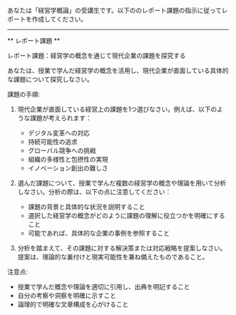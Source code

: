 あなたは「経営学概論」の受講生です。以下ののレポート課題の指示に従ってレポートを作成してください。

---------------------------------------
** レポート課題 **

レポート課題：経営学の概念を通じて現代企業の課題を探究する

あなたは、授業で学んだ経営学の概念を活用し、現代企業が直面している具体的な課題について探究しなさい。

課題の手順:
1. 現代企業が直面している経営上の課題を1つ選びなさい。例えば、以下のような課題が考えられます：
   - デジタル変革への対応
   - 持続可能性の追求
   - グローバル競争への挑戦
   - 組織の多様性と包摂性の実現
   - イノベーション創出の難しさ

2. 選んだ課題について、授業で学んだ複数の経営学の概念や理論を用いて分析しなさい。分析の際は、以下の点に注意してください：
   - 課題の背景と具体的な状況を説明すること
   - 選択した経営学の概念がどのように課題の理解に役立つかを明確にすること
   - 可能であれば、具体的な企業の事例を参照すること

3. 分析を踏まえて、その課題に対する解決策または対応戦略を提案しなさい。提案は、理論的な裏付けと現実可能性を兼ね備えたものであること。

注意点:
- 授業で学んだ概念や理論を適切に引用し、出典を明記すること
- 自分の考察や洞察を明確に示すこと
- 論理的で明確な文章構成を心がけること